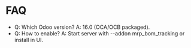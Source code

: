 # FAQ

- Q: Which Odoo version? A: 16.0 (OCA/OCB packaged).
- Q: How to enable? A: Start server with --addon mrp_bom_tracking or install in UI.
